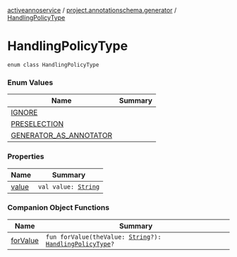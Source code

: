 [activeannoservice](../../index.md) / [project.annotationschema.generator](../index.md) / [HandlingPolicyType](./index.md)

# HandlingPolicyType

`enum class HandlingPolicyType`

### Enum Values

| Name | Summary |
|---|---|
| [IGNORE](-i-g-n-o-r-e.md) |  |
| [PRESELECTION](-p-r-e-s-e-l-e-c-t-i-o-n.md) |  |
| [GENERATOR_AS_ANNOTATOR](-g-e-n-e-r-a-t-o-r_-a-s_-a-n-n-o-t-a-t-o-r.md) |  |

### Properties

| Name | Summary |
|---|---|
| [value](value.md) | `val value: `[`String`](https://kotlinlang.org/api/latest/jvm/stdlib/kotlin/-string/index.html) |

### Companion Object Functions

| Name | Summary |
|---|---|
| [forValue](for-value.md) | `fun forValue(theValue: `[`String`](https://kotlinlang.org/api/latest/jvm/stdlib/kotlin/-string/index.html)`?): `[`HandlingPolicyType`](./index.md)`?` |
